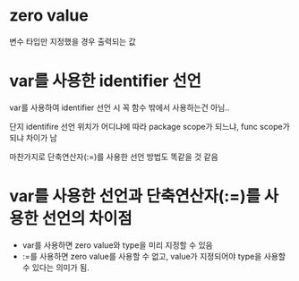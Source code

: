 # zero value
변수 타입만 지정했을 경우 출력되는 값

# var를 사용한 identifier 선언
var를 사용하여 identifier 선언 시 꼭 함수 밖에서 사용하는건 아님..

단지 identifire 선언 위치가 어디냐에 따라 package scope가 되느냐, func scope가 되냐 차이가 남

마찬가지로 단축연산자(:=)를 사용한 선언 방법도 똑같을 것 같음

# var를 사용한 선언과 단축연산자(:=)를 사용한 선언의 차이점
* var를 사용하면 zero value와 type을 미리 지정할 수 있음 
* :=를 사용하면 zero value를 사용할 수 없고, value가 지정되어야 type을 사용할 수 있다는 의미가 됨.